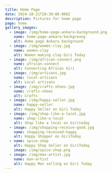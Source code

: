 ```yaml
---
title: Home Page
date: 2024-10-21T20:39:00.000Z
description: Pictures for home page
page: home
gallery_images:
  - image: /img/home-page-ankara-background.png
    name: home-page-ankara-backgroung
    alt: Home page Ankara background
  - image: /img/women-clay.jpg
    name: women-clay
    alt: Women making clay Giri Today
  - image: /img/african-connect.png
    name: african-connect
    alt: Connecting Africas Giri
  - image: /img/artisans.jpg
    name: local-artisans
    alt: Local artisans
  - image: /img/crafts-shoes.jpg
    name: crafts-shoes
    alt: Crafts
  - image: /img/happy-seller.jpg
    name: happy-seller
    alt: Happy Seller on Giri Today
  - image: /img/shop-like-a-local.jpg
    name: shop-like-a-local
    alt: Shop like a local on Giritoday
  - image: /img/shopping-receive-good.jpg
    name: shopping-received-happy
    alt: Happy Shopper on GiriToday
  - name: spice-shop
    alt: Happy Shop Seller on GiriToday
    image: /img/spice-shop.png
  - image: /img/man-artist.jpg
    name: man-artist
    alt: Happy Man selling on Giri Today
---
```

